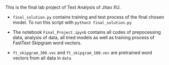 This is the final lab project of Text Analysis of Jitao XU.

* ```final_solution.py``` contains training and test process of the final chosen model. To run this script with 
```python3 final_solution.py```

* The notebook ```Final_Project.ipynb``` contains all codes of prepocessing data, analysis of data, all tried models as well as training process of FastText Skipgram word vectors.

* ```ft_skipgram_300.vec``` and ```ft_skipgram_100.vec``` are pretrained word vectors from all data in ```data```


